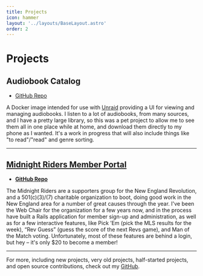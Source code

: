 ```yaml
---
title: Projects
icon: hammer
layout: '../layouts/BaseLayout.astro'
order: 2
---
```


# Projects

## Audiobook Catalog

- [GitHub Repo](https://github.com/bensaufley/audiobook-catalog)

A Docker image intended for use with [Unraid](https://www.unraid.net/) providing
a UI for viewing and managing audiobooks. I listen to a lot of audiobooks, from
many sources, and I have a pretty large library, so this was a pet project to
allow me to see them all in one place while at home, and download them directly
to my phone as I wanted. It's a work in progress that will also include things
like "to read"/"read" and genre sorting.

---

## [Midnight Riders Member Portal](https://members.midnightriders.com)

- **[GitHub Repo](https://github.com/MidnightRiders/MemberPortal)**

The Midnight Riders are a supporters group for the New England Revolution, and a
501(c)(3)/(7) charitable organization to boot, doing good work in the New
England area for a number of great causes through the year. I've been the Web
Chair for the organization for a few years now, and in the process have built a
Rails application for member sign-up and administration, as well as for a few
interactive features, like Pick ’Em (pick the MLS results for the week), “Rev
Guess” (guess the score of the next Revs game), and Man of the Match voting.
Unfortunately, most of these features are behind a login, but hey – it's only
$20 to become a member!

---

For more, including new projects, very old projects, half-started projects, and
open source contributions, check out my [GitHub].

[github]: https://github.com/bensaufley

